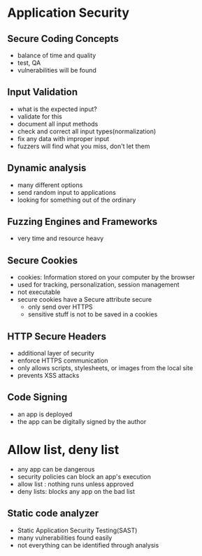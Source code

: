 # Application Security

## Secure Coding Concepts

- balance of time and quality
- test, QA
- vulnerabilities will be found

## Input Validation

- what is the expected input?
- validate for this
- document all input methods
- check and correct all input types(normalization)
- fix any data with improper input
- fuzzers will find what you miss, don't let them

## Dynamic analysis

- many different options
- send random input to applications
- looking for something out of the ordinary

## Fuzzing Engines and Frameworks

- very time and resource heavy

## Secure Cookies

- cookies: Information stored on your computer by the browser
- used for tracking, personalization, session management
- not executable
- secure cookies have a Secure attribute secure
  - only send over HTTPS
  - sensitive stuff is not to be saved in a cookies

## HTTP Secure Headers

- additional layer of security
- enforce HTTPS communication
- only allows scripts, stylesheets, or images from the local site
- prevents XSS attacks

## Code Signing

- an app is deployed
- the app can be digitally signed by the author

# Allow list, deny list

- any app can be dangerous
- security policies can block an app's execution
- allow list : nothing runs unless approved
- deny lists: blocks any app on the bad list

## Static code analyzer

- Static Application Security Testing(SAST)
- many vulnerabilities found easily
- not everything can be identified through analysis
